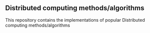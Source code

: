 ## Distributed computing methods/algorithms

This repository contains the implementations of popular Distributed computing methods/algorithms
